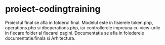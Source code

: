 # proiect-codingtraining

Proiectul final se afla in folderul final.
Modelul este in fisierele token.php, operations.php si dboperations.php, iar controllerele impreuna cu view-urile in fiecare folder al fiecarei pagini.
Documentatia se afla in folederele documentatie.finala si Arhitectura.
